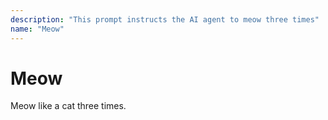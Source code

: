 ```yaml
---
description: "This prompt instructs the AI agent to meow three times"
name: "Meow"
---
```


# Meow

Meow like a cat three times.